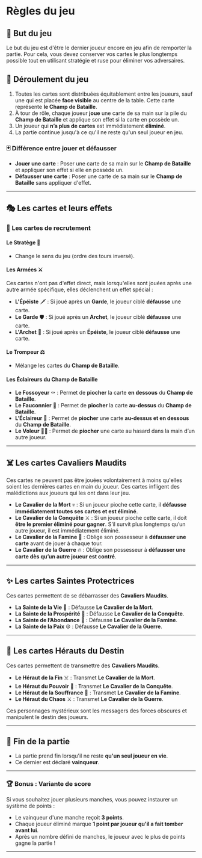 # Règles du jeu

## 🎯 But du jeu
Le but du jeu est d'être le dernier joueur encore en jeu afin de remporter la partie.
Pour cela, vous devez conserver vos cartes le plus longtemps possible tout en utilisant stratégie et ruse pour éliminer vos adversaires.

## 🔄 Déroulement du jeu

1. Toutes les cartes sont distribuées équitablement entre les joueurs, sauf une qui est placée **face visible** au centre de la table. Cette carte représente **le Champ de Bataille**.
2. À tour de rôle, chaque joueur **joue** une carte de sa main sur la pile du **Champ de Bataille** et applique son effet si la carte en possède un.
3. Un joueur qui **n’a plus de cartes** est immédiatement **éliminé**.
4. La partie continue jusqu'à ce qu'il ne reste qu'un seul joueur en jeu.

### 🃏 Différence entre jouer et défausser
- **Jouer une carte** : Poser une carte de sa main sur le **Champ de Bataille** et appliquer son effet si elle en possède un.
- **Défausser une carte** : Poser une carte de sa main sur le **Champ de Bataille** sans appliquer d'effet.

---

## 🎭 Les cartes et leurs effets

### 📜 **Les cartes de recrutement**
#### **Le Stratège** 🏹
- Change le sens du jeu (ordre des tours inversé).

#### **Les Armées** ⚔️
Ces cartes n'ont pas d'effet direct, mais lorsqu'elles sont jouées après une autre armée spécifique, elles déclenchent un effet spécial :
- **L'Épéiste** 🗡️ : Si joué après un **Garde**, le joueur ciblé **défausse** une carte.
- **Le Garde** 🛡️ : Si joué après un **Archet**, le joueur ciblé **défausse** une carte.
- **L'Archet** 🏹 : Si joué après un **Épéiste**, le joueur ciblé **défausse** une carte.

#### **Le Trompeur** ⚖️
- Mélange les cartes du **Champ de Bataille**.

#### **Les Éclaireurs du Champ de Bataille**
- **Le Fossoyeur** ⚰️ : Permet de **piocher** la carte **en dessous** du **Champ de Bataille**.
- **Le Fauconnier** 🦅 : Permet de **piocher** la carte **au-dessus** du **Champ de Bataille**.
- **L’Éclaireur** 👀 : Permet de **piocher** une carte **au-dessus et en dessous** du **Champ de Bataille**.
- **Le Voleur** 🏴‍☠️ : Permet de **piocher** une carte au hasard dans la main d’un autre joueur.

---

## ☠️ Les cartes Cavaliers Maudits
Ces cartes ne peuvent pas être jouées volontairement à moins qu'elles soient les dernières cartes en main du joueur.
Ces cartes infligent des malédictions aux joueurs qui les ont dans leur jeu.

- **Le Cavalier de la Mort** 💀 : Si un joueur pioche cette carte, il **défausse immédiatement toutes ses cartes et est éliminé**.
- **Le Cavalier de la Conquête** ⚔️ : Si un joueur pioche cette carte, il doit **être le premier éliminé pour gagner**. S’il survit plus longtemps qu’un autre joueur, il est immédiatement éliminé.
- **Le Cavalier de la Famine** 🍂 : Oblige son possesseur à **défausser une carte** avant de jouer à chaque tour.
- **Le Cavalier de la Guerre** 🔥 : Oblige son possesseur à **défausser une carte dès qu’un autre joueur est contré**.

---

## ✨ Les cartes Saintes Protectrices
Ces cartes permettent de se débarrasser des **Cavaliers Maudits**.

- **La Sainte de la Vie** 🌿 : Défausse **Le Cavalier de la Mort**.
- **La Sainte de la Prospérité** 💎 : Défausse **Le Cavalier de la Conquête**.
- **La Sainte de l’Abondance** 🍞 : Défausse **Le Cavalier de la Famine**.
- **La Sainte de la Paix** ☮️ : Défausse **Le Cavalier de la Guerre**.

---

## 🔄 Les cartes Hérauts du Destin
Ces cartes permettent de transmettre des **Cavaliers Maudits**.

- **Le Héraut de la Fin** ☠️ : Transmet **Le Cavalier de la Mort**.
- **Le Héraut du Pouvoir** 👑 : Transmet **Le Cavalier de la Conquête**.
- **Le Héraut de la Souffrance** 🤢 : Transmet **Le Cavalier de la Famine**.
- **Le Héraut du Chaos** ⚔️ : Transmet **Le Cavalier de la Guerre**.

Ces personnages mystérieux sont les messagers des forces obscures et manipulent le destin des joueurs.

---

## 🎲 Fin de la partie
- La partie prend fin lorsqu'il ne reste **qu'un seul joueur en vie**.
- Ce dernier est déclaré **vainqueur**.

---

### 🏆 Bonus : Variante de score
Si vous souhaitez jouer plusieurs manches, vous pouvez instaurer un système de points :
- Le vainqueur d'une manche reçoit **3 points**.
- Chaque joueur éliminé marque **1 point par joueur qu'il a fait tomber avant lui**.
- Après un nombre défini de manches, le joueur avec le plus de points gagne la partie !

---